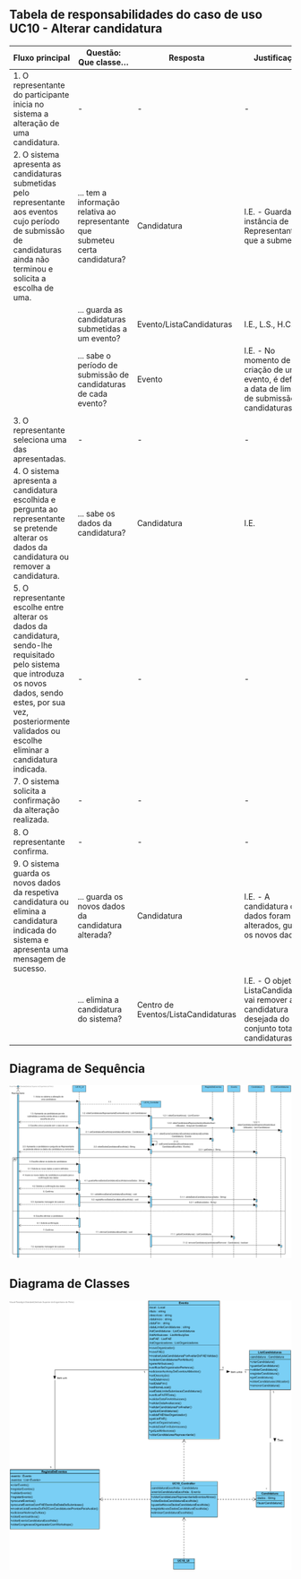 ## Tabela de responsabilidades do caso de uso UC10 - Alterar candidatura

| Fluxo principal                                                                                                                                                                                                                   | Questão: Que classe…                                                           | Resposta                            | Justificação                                                                                           |
|-----------------------------------------------------------------------------------------------------------------------------------------------------------------------------------------------------------------------------------|--------------------------------------------------------------------------------|-------------------------------------|--------------------------------------------------------------------------------------------------------|
| 1. O representante do participante inicia no sistema a alteração de uma candidatura.                                                                                                                                              | -                                                                              | -                                   | -                                                                                                      |
| 2. O sistema apresenta as candidaturas submetidas pelo representante aos eventos cujo período de submissão de candidaturas ainda não terminou e solicita a escolha de uma.                                                        | ... tem a informação relativa ao representante que submeteu certa candidatura? | Candidatura                         | I.E. - Guarda a instância de Representante que a submeteu                                              |
|                                                                                                                                                                                                                                   | ... guarda as candidaturas submetidas a um evento?                             | Evento/ListaCandidaturas            | I.E., L.S., H.C.                                                                                       |
|                                                                                                                                                                                                                                   | ... sabe o período de submissão de candidaturas de cada evento?                | Evento                              | I.E. - No momento de criação de um evento, é definido a data de limite de submissão de candidaturas    |
| 3. O representante seleciona uma das apresentadas.                                                                                                                                                                                | -                                                                              | -                                   | -                                                                                                      |
| 4. O sistema apresenta a candidatura escolhida e pergunta ao representante se pretende alterar os dados da candidatura ou remover a candidatura.                                                                                  | ... sabe os dados da candidatura?                                              | Candidatura                         | I.E.                                                                                                   |
| 5. O representante escolhe entre alterar os dados da candidatura, sendo-lhe requisitado pelo sistema que introduza os novos dados, sendo estes, por sua vez, posteriormente validados ou escolhe eliminar a candidatura indicada. | -                                                                              | -                                   | -                                                                                                      |
| 7. O sistema solicita a confirmação da alteração realizada.                                                                                                                                                                       | -                                                                              | -                                   | -                                                                                                      |
| 8. O representante confirma.                                                                                                                                                                                                      | -                                                                              | -                                   | -                                                                                                      |
| 9. O sistema guarda os novos dados da respetiva candidatura ou elimina a candidatura indicada do sistema e apresenta uma mensagem de sucesso.                                                                                     | ... guarda os novos dados da candidatura alterada?                             | Candidatura                         | I.E. - A candidatura cujos dados foram alterados, guarda os novos dados                                |
|                                                                                                                                                                                                                                   | ... elimina a candidatura do sistema?                                          | Centro de Eventos/ListaCandidaturas | I.E. - O objeto ListaCandidaturas vai remover a candidatura desejada do conjunto total de candidaturas |


##	Diagrama de Sequência ##
![UC10-Alterar_Candidatura-SD.png](../Imagens/Design/UC10-Alterar_Candidatura-SD.png)

##	Diagrama de Classes ##
![UC10-Alterar_Candidatura-ClassDiagram.png](../Imagens/Design/UC10-Alterar_Candidatura-ClassDiagram.png)
